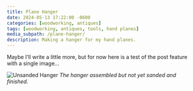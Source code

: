 ```yaml
---
title: Plane Hanger
date: 2024-05-13 17:22:00 -0600
categories: [woodworking, antiques]
tags: [woodworking, antiques, tools, hand planes]
media_subpath: /plane-hanger/
description: Making a hanger for my hand planes.
---
```


Maybe I'll write a little more, but for now here is a test of the post feature with a single image...

![Unsanded Hanger](20240512_210549.jpg)
_The hanger assembled but not yet sanded and finished._